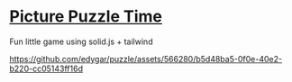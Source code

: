 # [Picture Puzzle Time](https://edygar.github.io/puzzle)

Fun little game using solid.js + tailwind

https://github.com/edygar/puzzle/assets/566280/b5d48ba5-0f0e-40e2-b220-cc05143ff16d


